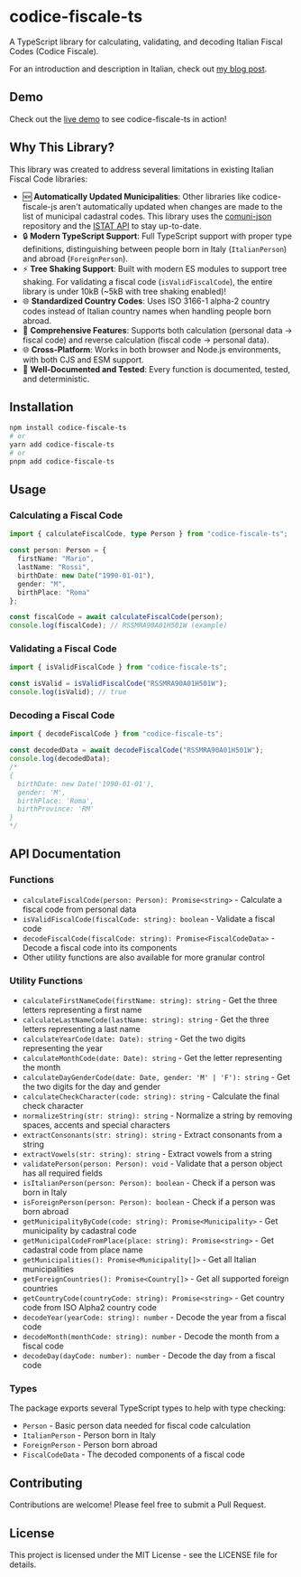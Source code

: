 # codice-fiscale-ts

A TypeScript library for calculating, validating, and decoding Italian Fiscal Codes (Codice Fiscale).

For an introduction and description in Italian, check out [my blog post](https://blog.bitrey.dev/codice-fiscale-ts).

## Demo

Check out the [live demo](https://cf.bitrey.it) to see codice-fiscale-ts in action!

## Why This Library?

This library was created to address several limitations in existing Italian Fiscal Code libraries:

- 🆕 **Automatically Updated Municipalities**: Other libraries like codice-fiscale-js aren't automatically updated when changes are made to the list of municipal cadastral codes. This library uses the [comuni-json](https://github.com/matteocontrini/comuni-json) repository and the [ISTAT API](https://situas-servizi.istat.it/publish/reportspooljson?pfun=61&pdata=01/01/1948) to stay up-to-date.
- 🔒 **Modern TypeScript Support**: Full TypeScript support with proper type definitions, distinguishing between people born in Italy (`ItalianPerson`) and abroad (`ForeignPerson`).
- ⚡ **Tree Shaking Support**: Built with modern ES modules to support tree shaking. For validating a fiscal code (`isValidFiscalCode`), the entire library is under 10kB (~5kB with tree shaking enabled)!
- 🌐 **Standardized Country Codes**: Uses ISO 3166-1 alpha-2 country codes instead of Italian country names when handling people born abroad.
- 🧮 **Comprehensive Features**: Supports both calculation (personal data → fiscal code) and reverse calculation (fiscal code → personal data).
- 🌐 **Cross-Platform**: Works in both browser and Node.js environments, with both CJS and ESM support.
- 🐛 **Well-Documented and Tested**: Every function is documented, tested, and deterministic.

## Installation

```bash
npm install codice-fiscale-ts
# or
yarn add codice-fiscale-ts
# or
pnpm add codice-fiscale-ts
```

## Usage

### Calculating a Fiscal Code

```typescript
import { calculateFiscalCode, type Person } from "codice-fiscale-ts";

const person: Person = {
  firstName: "Mario",
  lastName: "Rossi",
  birthDate: new Date("1990-01-01"),
  gender: "M",
  birthPlace: "Roma"
};

const fiscalCode = await calculateFiscalCode(person);
console.log(fiscalCode); // RSSMRA90A01H501W (example)
```

### Validating a Fiscal Code

```typescript
import { isValidFiscalCode } from "codice-fiscale-ts";

const isValid = isValidFiscalCode("RSSMRA90A01H501W");
console.log(isValid); // true
```

### Decoding a Fiscal Code

```typescript
import { decodeFiscalCode } from "codice-fiscale-ts";

const decodedData = await decodeFiscalCode("RSSMRA90A01H501W");
console.log(decodedData);
/*
{
  birthDate: new Date('1990-01-01'),
  gender: 'M',
  birthPlace: 'Roma',
  birthProvince: 'RM'
}
*/
```

## API Documentation

### Functions

- `calculateFiscalCode(person: Person): Promise<string>` - Calculate a fiscal code from personal data
- `isValidFiscalCode(fiscalCode: string): boolean` - Validate a fiscal code
- `decodeFiscalCode(fiscalCode: string): Promise<FiscalCodeData>` - Decode a fiscal code into its components
- Other utility functions are also available for more granular control

### Utility Functions

- `calculateFirstNameCode(firstName: string): string` - Get the three letters representing a first name
- `calculateLastNameCode(lastName: string): string` - Get the three letters representing a last name
- `calculateYearCode(date: Date): string` - Get the two digits representing the year
- `calculateMonthCode(date: Date): string` - Get the letter representing the month
- `calculateDayGenderCode(date: Date, gender: 'M' | 'F'): string` - Get the two digits for the day and gender
- `calculateCheckCharacter(code: string): string` - Calculate the final check character
- `normalizeString(str: string): string` - Normalize a string by removing spaces, accents and special characters
- `extractConsonants(str: string): string` - Extract consonants from a string
- `extractVowels(str: string): string` - Extract vowels from a string
- `validatePerson(person: Person): void` - Validate that a person object has all required fields
- `isItalianPerson(person: Person): boolean` - Check if a person was born in Italy
- `isForeignPerson(person: Person): boolean` - Check if a person was born abroad
- `getMunicipalityByCode(code: string): Promise<Municipality>` - Get municipality by cadastral code
- `getMunicipalCodeFromPlace(place: string): Promise<string>` - Get cadastral code from place name
- `getMunicipalities(): Promise<Municipality[]>` - Get all Italian municipalities
- `getForeignCountries(): Promise<Country[]>` - Get all supported foreign countries
- `getCountryCode(countryCode: string): Promise<string>` - Get country code from ISO Alpha2 country code
- `decodeYear(yearCode: string): number` - Decode the year from a fiscal code
- `decodeMonth(monthCode: string): number` - Decode the month from a fiscal code
- `decodeDay(dayCode: number): number` - Decode the day from a fiscal code

### Types

The package exports several TypeScript types to help with type checking:

- `Person` - Basic person data needed for fiscal code calculation
- `ItalianPerson` - Person born in Italy
- `ForeignPerson` - Person born abroad
- `FiscalCodeData` - The decoded components of a fiscal code

## Contributing

Contributions are welcome! Please feel free to submit a Pull Request.

## License

This project is licensed under the MIT License - see the LICENSE file for details.
